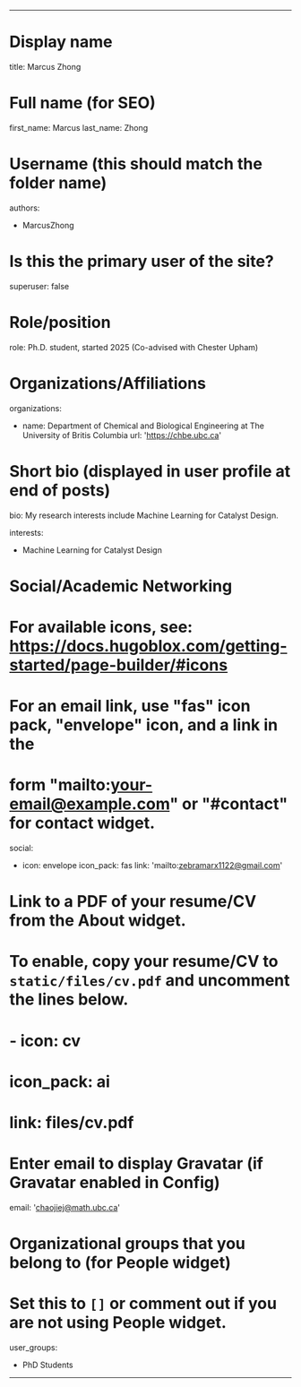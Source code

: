 
---
# Display name
title: Marcus Zhong

# Full name (for SEO)
first_name: Marcus
last_name: Zhong

# Username (this should match the folder name)
authors:
  - MarcusZhong

# Is this the primary user of the site?
superuser: false

# Role/position
role: Ph.D. student, started 2025 (Co-advised with Chester Upham)

# Organizations/Affiliations
organizations:
  - name: Department of Chemical and Biological Engineering at The University of Britis Columbia
    url: 'https://chbe.ubc.ca'

# Short bio (displayed in user profile at end of posts)
bio: My research interests include Machine Learning for Catalyst Design.

interests:
  - <span class="text-gray-500">Machine Learning for Catalyst Design</span>
 
 

 

# Social/Academic Networking
# For available icons, see: https://docs.hugoblox.com/getting-started/page-builder/#icons
#   For an email link, use "fas" icon pack, "envelope" icon, and a link in the
#   form "mailto:your-email@example.com" or "#contact" for contact widget.
social:
  - icon: envelope
    icon_pack: fas
    link: 'mailto:zebramarx1122@gmail.com'
  
# Link to a PDF of your resume/CV from the About widget.
# To enable, copy your resume/CV to `static/files/cv.pdf` and uncomment the lines below.
# - icon: cv
#   icon_pack: ai
#   link: files/cv.pdf

# Enter email to display Gravatar (if Gravatar enabled in Config)
email: 'chaojiej@math.ubc.ca'

# Organizational groups that you belong to (for People widget)
#   Set this to `[]` or comment out if you are not using People widget.
user_groups:
  - PhD Students

---

